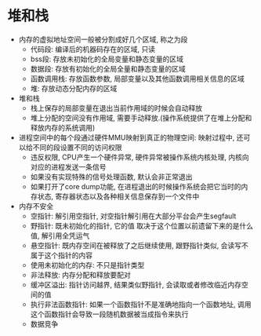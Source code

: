 # 堆和栈

- 内存的虚拟地址空间一般被分割成好几个区域, 称之为段
	- 代码段: 编译后的机器码存在的区域, 只读
	- bss段: 存放未初始化的全局变量和静态变量的区域
	- 数据段: 存放有初始化的全局全量和静态变量的区域
	- 函数调用栈: 存放函数参数, 局部变量以及其他函数调用相关信息的区域
	- 堆: 存放动态分配内存的区域
- 堆和栈
	- 栈上保存的局部变量在退出当前作用域的时候会自动释放
	- 堆上分配的空间没有作用域, 需要手动释放.(操作系统提供了在堆上分配和释放内存的系统调用)
- 进程空间中的每个段通过硬件MMU映射到真正的物理空间: 映射过程中, 还可以给不同的段设置不同的访问权限
	- 违反权限, CPU产生一个硬件异常, 硬件异常被操作系统内核处理, 内核向对应的进程发送一条信号
	- 如果没有实现特殊的信号处理函数, 默认会非正常退出
	- 如果打开了core dump功能, 在进程退出的时候操作系统会把它当时的内存状态, 寄存器状态以及各种相关信息保存到一个文件中
- 内存不安全
	- 空指针: 解引用空指针, 对空指针解引用在大部分平台会产生segfault
	- 野指针: 既未初始化的指针, 它的值 取决于这个位置以前遗留下来的是什么值, 解引用全凭运气
	- 悬空指针: 既内存空间在被释放了之后继续使用, 跟野指针类似, 会读写不属于这个指针的内容
	- 使用未初始化的内存: 不只是指针类型
	- 非法释放: 内存分配和释放要配对
	- 缓冲区溢出: 指针访问越界, 结果类似野指针, 会读取或者修改临近内存空间的值
	- 执行非法函数指针: 如果一个函数指针不是准确地指向一个函数地址, 调用这个函数指针会导致一段随机数据被当成指令来执行
	- 数据竞争
